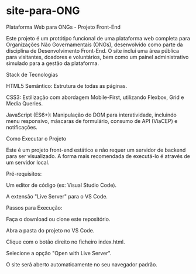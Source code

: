 # site-para-ONG
Plataforma Web para ONGs - Projeto Front-End

Este projeto é um protótipo funcional de uma plataforma web completa para Organizações Não Governamentais (ONGs), desenvolvido como parte da disciplina de Desenvolvimento Front-End. O site inclui uma área pública para visitantes, doadores e voluntários, bem como um painel administrativo simulado para a gestão da plataforma.

Stack de Tecnologias

HTML5 Semântico: Estrutura de todas as páginas.

CSS3: Estilização com abordagem Mobile-First, utilizando Flexbox, Grid e Media Queries.

JavaScript (ES6+): Manipulação do DOM para interatividade, incluindo menu responsivo, máscaras de formulário, consumo de API (ViaCEP) e notificações.

Como Executar o Projeto

Este é um projeto front-end estático e não requer um servidor de backend para ser visualizado. A forma mais recomendada de executá-lo é através de um servidor local.

Pré-requisitos:

Um editor de código (ex: Visual Studio Code).

A extensão "Live Server" para o VS Code.

Passos para Execução:

Faça o download ou clone este repositório.

Abra a pasta do projeto no VS Code.

Clique com o botão direito no ficheiro index.html.

Selecione a opção "Open with Live Server".

O site será aberto automaticamente no seu navegador padrão.
